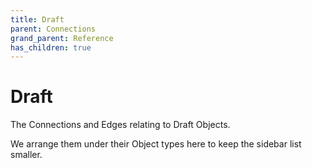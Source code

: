 ```yaml
---
title: Draft
parent: Connections
grand_parent: Reference
has_children: true
---
```


# Draft

The Connections and Edges relating to Draft Objects.

We arrange them under their Object types here to keep the sidebar list smaller.

